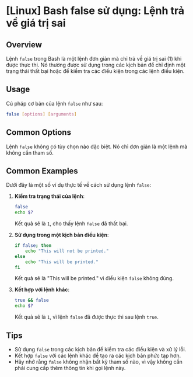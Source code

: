 # [Linux] Bash false sử dụng: Lệnh trả về giá trị sai

## Overview
Lệnh `false` trong Bash là một lệnh đơn giản mà chỉ trả về giá trị sai (1) khi được thực thi. Nó thường được sử dụng trong các kịch bản để chỉ định một trạng thái thất bại hoặc để kiểm tra các điều kiện trong các lệnh điều kiện.

## Usage
Cú pháp cơ bản của lệnh `false` như sau:
```bash
false [options] [arguments]
```

## Common Options
Lệnh `false` không có tùy chọn nào đặc biệt. Nó chỉ đơn giản là một lệnh mà không cần tham số.

## Common Examples
Dưới đây là một số ví dụ thực tế về cách sử dụng lệnh `false`:

1. **Kiểm tra trạng thái của lệnh**:
   ```bash
   false
   echo $?
   ```
   Kết quả sẽ là `1`, cho thấy lệnh `false` đã thất bại.

2. **Sử dụng trong một kịch bản điều kiện**:
   ```bash
   if false; then
       echo "This will not be printed."
   else
       echo "This will be printed."
   fi
   ```
   Kết quả sẽ là "This will be printed." vì điều kiện `false` không đúng.

3. **Kết hợp với lệnh khác**:
   ```bash
   true && false
   echo $?
   ```
   Kết quả sẽ là `1`, vì lệnh `false` đã được thực thi sau lệnh `true`.

## Tips
- Sử dụng `false` trong các kịch bản để kiểm tra các điều kiện và xử lý lỗi.
- Kết hợp `false` với các lệnh khác để tạo ra các kịch bản phức tạp hơn.
- Hãy nhớ rằng `false` không nhận bất kỳ tham số nào, vì vậy không cần phải cung cấp thêm thông tin khi gọi lệnh này.